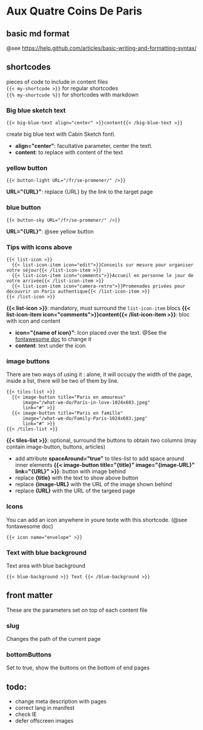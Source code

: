 # Aux Quatre Coins De Paris

## basic md format
@see https://help.github.com/articles/basic-writing-and-formatting-syntax/


## shortcodes
pieces of code to include in content files\
`{{< my-shortcode >}}` for regular shortcodes\
`{{% my-shortcode %}}` for shortcodes with markdown

### Big blue sketch text
```
{{< big-blue-text align="center" >}}content{{< /big-blue-text >}}
```
create big blue text with Cabin Sketch font\
* **align="center"**: facultative parameter, center the text\
* **content**: to replace with content of the text

### yellow button
```
{{< button-light URL="/fr/se-promener/" />}}
```
**URL="{URL}"**: replace {URL} by the link to the target page

### blue button
```
{{< button-sky URL="/fr/se-promener/" />}}
```
**URL="{URL}"**: @see yellow button

### Tips with icons above
```
{{< list-icon >}}
  {{< list-icon-item icon="edit">}}Conseils sur mesure pour organiser votre séjour{{< /list-icon-item >}}
  {{< list-icon-item icon="comments">}}Accueil en personne le jour de votre arrivée{{< /list-icon-item >}}
  {{< list-icon-item icon="camera-retro">}}Promenades privées pour découvrir un Paris authentique{{< /list-icon-item >}}
{{< /list-icon >}}
```
**{{< list-icon >}}**: mandatory, must surround the `list-icon-item` blocs
**{{< list-icon-item icon="comments">}}content{{< /list-icon-item >}}**: bloc with icon and content
* **icon="{name of icon}"**: Icon placed over the text. @See the [fontawesome doc](https://fontawesome.com/icons?d=gallery&s=solid&m=free) to change it
* **content**: text under the icon

### image buttons
There are two ways of using it : alone, it will occupy the width of the page, inside a list, there will be two of them by line.
```
{{< tiles-list >}}
  {{< image-button title="Paris en amoureux"
      image="/what-we-do/Paris-in-love-1024x683.jpeg"
      link="#" >}}
  {{< image-button title="Paris en famille"
      image="/what-we-do/Family-Paris-1024x683.jpeg"
      link="#" >}}
{{< /tiles-list >}}
```
**{{< tiles-list >}}**: optional, surround the buttons to obtain two columns (may contain image-button, buttons, articles)
* add attribute **spaceAround="true"** to tiles-list to add space around inner elements
**{{< image-button title="{title}" image="{image-URL}" link="{URL}" >}}**: button with image behind
* replace **{title}** with the text to show above button
* replace **{image-URL}** with the URL of the image shown behind
* replace **{URL}** with the URL of the targeed page

### Icons
You can add an icon anywhere in youre texte with this shortcode. (@see fontawesome doc)
```
{{< icon name="envelope" >}}
```

### Text with blue background
Text area with blue background
```
{{< blue-background >}} Text {{< /blue-background >}}
```


## front matter
These are the parameters set on top of each content file

### slug
Changes the path of the current page

### bottomButtons
Set to true, show the buttons on the bottom of end pages


## todo:

* change meta description with pages
* correct lang in manifest
* check IE
* defer offscreen images